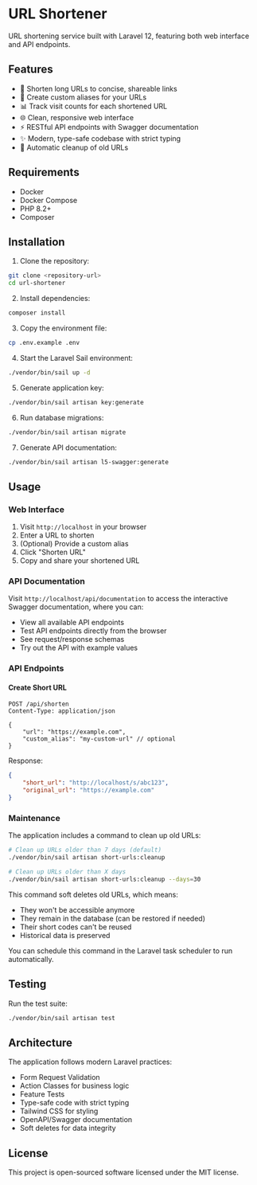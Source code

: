 # URL Shortener

URL shortening service built with Laravel 12, featuring both web interface and API endpoints.

## Features

- 🔗 Shorten long URLs to concise, shareable links
- 🎯 Create custom aliases for your URLs
- 📊 Track visit counts for each shortened URL
- 🌐 Clean, responsive web interface
- ⚡ RESTful API endpoints with Swagger documentation
- ✨ Modern, type-safe codebase with strict typing
- 🧹 Automatic cleanup of old URLs

## Requirements

- Docker
- Docker Compose
- PHP 8.2+
- Composer

## Installation

1. Clone the repository:
```bash
git clone <repository-url>
cd url-shortener
```

2. Install dependencies:
```bash
composer install
```

3. Copy the environment file:
```bash
cp .env.example .env
```

4. Start the Laravel Sail environment:
```bash
./vendor/bin/sail up -d
```

5. Generate application key:
```bash
./vendor/bin/sail artisan key:generate
```

6. Run database migrations:
```bash
./vendor/bin/sail artisan migrate
```

7. Generate API documentation:
```bash
./vendor/bin/sail artisan l5-swagger:generate
```

## Usage

### Web Interface

1. Visit `http://localhost` in your browser
2. Enter a URL to shorten
3. (Optional) Provide a custom alias
4. Click "Shorten URL"
5. Copy and share your shortened URL

### API Documentation

Visit `http://localhost/api/documentation` to access the interactive Swagger documentation, where you can:
- View all available API endpoints
- Test API endpoints directly from the browser
- See request/response schemas
- Try out the API with example values

### API Endpoints

#### Create Short URL
```http
POST /api/shorten
Content-Type: application/json

{
    "url": "https://example.com",
    "custom_alias": "my-custom-url" // optional
}
```

Response:
```json
{
    "short_url": "http://localhost/s/abc123",
    "original_url": "https://example.com"
}
```

### Maintenance

The application includes a command to clean up old URLs:

```bash
# Clean up URLs older than 7 days (default)
./vendor/bin/sail artisan short-urls:cleanup

# Clean up URLs older than X days
./vendor/bin/sail artisan short-urls:cleanup --days=30
```

This command soft deletes old URLs, which means:
- They won't be accessible anymore
- They remain in the database (can be restored if needed)
- Their short codes can't be reused
- Historical data is preserved

You can schedule this command in the Laravel task scheduler to run automatically.

## Testing

Run the test suite:
```bash
./vendor/bin/sail artisan test
```

## Architecture

The application follows modern Laravel practices:
- Form Request Validation
- Action Classes for business logic
- Feature Tests
- Type-safe code with strict typing
- Tailwind CSS for styling
- OpenAPI/Swagger documentation
- Soft deletes for data integrity

## License

This project is open-sourced software licensed under the MIT license.
